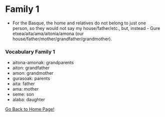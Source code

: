 # Family 1

*   For the Basque, the home and relatives do not belong to just one person, so they would not say my house/father/etc., but, instead - Gure etxea/aita/ama/aitonia/amona (our house/father/mother/grandfather/grandmother).

### Vocabulary Family 1

*   aitona-amonak: grandparents
*   aiton: grandfather
*   amon: grandmother
*   gurasoak: parents
*   aita: father
*   ama: mother
*   seme: son
*   alaba: daughter

[ Go Back to Home Page!](..)